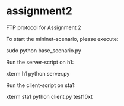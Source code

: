 # assignment2
FTP protocol for Assignment 2

To start the mininet-scenario, please execute:

sudo python base_scenario.py

Run the server-script on h1:

xterm h1
python server.py

Run the client-script on sta1:

xterm sta1
python client.py test10xt

